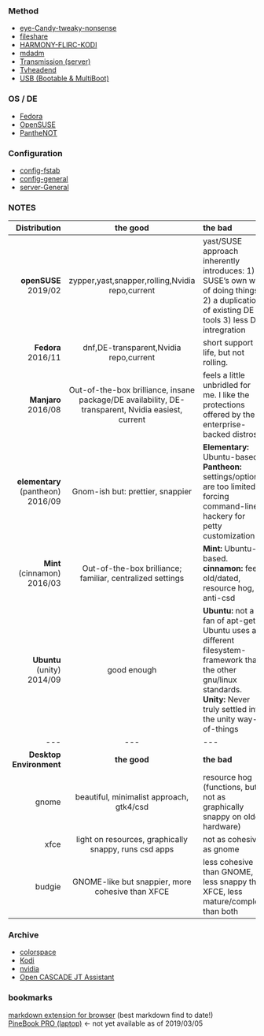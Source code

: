 ### Method
- [eye-Candy-tweaky-nonsense](candy.md)  
- [fileshare](fileshare.md)  
- [HARMONY-FLIRC-KODI](HARMONY-FLIRC-KODI.md)  
- [mdadm](mdadm.md)  
- [Transmission (server)](server-trans.md)  
- [Tvheadend](server-tvh.md)  
- [USB (Bootable & MultiBoot)](bootableUSB.md)  

### OS / DE
- [Fedora](fedora.md)  
- [OpenSUSE](opensuse.md)  
- [PantheNOT](pantheNOT/README.md)

### Configuration
- [config-fstab](fstab.md)  
- [config-general](config.md)  
- [server-General](server-gen.md)  

### NOTES

Distribution	|	the good |	the bad
--:|:--:|:--
**openSUSE** 2019/02	|	zypper,yast,snapper,rolling,Nvidia repo,current	| yast/SUSE approach inherently introduces: 1) SUSE’s own way of doing things 2) a duplication of existing DE tools 3) less DE intregration
**Fedora** 2016/11	|	dnf,DE-transparent,Nvidia repo,current	| short support life, but not rolling.
**Manjaro** 2016/08	|	Out-of-the-box brilliance, insane package/DE availability, DE-transparent, Nvidia easiest, current	| feels a little unbridled for me. I like the protections offered by the enterprise-backed distros.
**elementary** (pantheon) 2016/09|	Gnom-ish but: prettier, snappier	| **Elementary:** Ubuntu-based. **Pantheon:** settings/options are too limited, forcing command-line hackery for petty customization
**Mint** (cinnamon) 2016/03	|	Out-of-the-box brilliance; familiar, centralized settings	| **Mint:** Ubuntu-based. **cinnamon:** feels old/dated, resource hog, anti-csd
**Ubuntu** (unity) 2014/09	|	good enough	| **Ubuntu:** not a fan of apt-get, Ubuntu uses a different filesystem-framework than the other gnu/linux standards. **Unity:** Never truly settled into the unity way-of-things
--- | --- | ---
**Desktop Environment**	|	**the good**	|	**the bad**
gnome	|	beautiful, minimalist approach, gtk4/csd | resource hog (functions, but not as graphically snappy on older hardware)
xfce	|	light on resources, graphically snappy, runs csd apps | not as cohesive as gnome
budgie	|	GNOME-like but snappier, more cohesive than XFCE	| less cohesive than GNOME, less snappy than XFCE, less mature/complete than both

### Archive
- [colorspace](archive/colorspace.md)  
- [Kodi](archive/kodi-gen.md)  
- [nvidia](archive/nvidia.md)  
- [Open CASCADE JT Assistant](archive/jtviewer.md)  

### bookmarks
[markdown extension for browser](https://github.com/simov/markdown-viewer) (best markdown find to date!)  
[PineBook PRO (laptop)](https://forum.pine64.org/showthread.php?tid=7093&pid=43850#pid43850) <- not yet available as of 2019/03/05  
